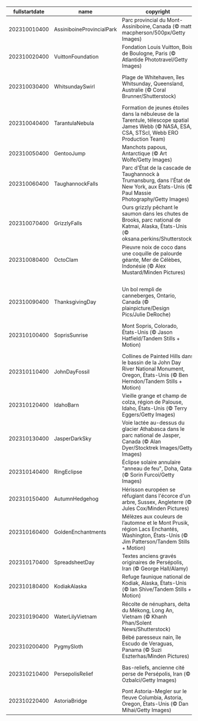 |fullstartdate|name|copyright|title|image|
|--|--|--|--|--|
202310010400|AssiniboineProvincialPark|Parc provincial du Mont-Assiniboine, Canada (© matt macpherson/500px/Getty Images)|L’hiver en scène|![](/fr-CA/2023/10/202310010400AssiniboineProvincialPark.jpg)|
202310020400|VuittonFoundation|Fondation Louis Vuitton, Bois de Boulogne, Paris (© Atlantide Phototravel/Getty Images)|Un centre artistique à la mode|![](/fr-CA/2023/10/202310020400VuittonFoundation.jpg)|
202310030400|WhitsundaySwirl|Plage de Whitehaven, îles Whitsunday, Queensland, Australie (© Coral Brunner/Shutterstock)|Un archipel au cœur de la Grande Barrière de corail|![](/fr-CA/2023/10/202310030400WhitsundaySwirl.jpg)|
202310040400|TarantulaNebula|Formation de jeunes étoiles dans la nébuleuse de la Tarentule, télescope spatial James Webb (© NASA, ESA, CSA, STScI, Webb ERO Production Team)|Une toile d'araignée étoilée|![](/fr-CA/2023/10/202310040400TarantulaNebula.jpg)|
202310050400|GentooJump|Manchots papous, Antarctique (© Art Wolfe/Getty Images)|Merci professeur !|![](/fr-CA/2023/10/202310050400GentooJump.jpg)|
202310060400|TaughannockFalls|Parc d'État de la cascade de Taughannock à Trumansburg, dans l'État de New York, aux États-Unis (© Paul Massie Photography/Getty Images)|Dame Nature dans toute sa splendeur|![](/fr-CA/2023/10/202310060400TaughannockFalls.jpg)|
202310070400|GrizzlyFalls|Ours grizzly pêchant le saumon dans les chutes de Brooks, parc national de Katmai, Alaska, États-Unis (© oksana.perkins/Shutterstock)|Qui sera le nouveau champion poids lourds ?|![](/fr-CA/2023/10/202310070400GrizzlyFalls.jpg)|
202310080400|OctoClam|Pieuvre noix de coco dans une coquille de palourde géante, Mer de Célèbes, Indonésie (© Alex Mustard/Minden Pictures)|Une pieuvre de génie !|![](/fr-CA/2023/10/202310080400OctoClam.jpg)|
||||![](/fr-CA/2023/10/.jpg)|
202310090400|ThanksgivingDay|Un bol rempli de canneberges, Ontario, Canada (© plainpicture/Design Pics/Julie DeRoche)|Que la fête commence!|![](/fr-CA/2023/10/202310090400ThanksgivingDay.jpg)|
202310100400|SoprisSunrise|Mont Sopris, Colorado, États-Unis (© Jason Hatfield/Tandem Stills + Motion)|À la découverte des splendides Rocheuses|![](/fr-CA/2023/10/202310100400SoprisSunrise.jpg)|
202310110400|JohnDayFossil|Collines de Painted Hills dans le bassin de la John Day River National Monument, Oregon, États-Unis (© Ben Herndon/Tandem Stills + Motion)|Des collines aux couleurs magiques|![](/fr-CA/2023/10/202310110400JohnDayFossil.jpg)|
202310120400|IdahoBarn|Vieille grange et champ de colza, région de Palouse, Idaho, États-Unis (© Terry Eggers/Getty Images)|Le bonheur est dans le pré !|![](/fr-CA/2023/10/202310120400IdahoBarn.jpg)|
202310130400|JasperDarkSky|Voie lactée au-dessus du glacier Athabasca dans le parc national de Jasper, Canada (© Alan Dyer/Stocktrek Images/Getty Images)|Faites votre souhait!|![](/fr-CA/2023/10/202310130400JasperDarkSky.jpg)|
202310140400|RingEclipse|Éclipse solaire annulaire "anneau de feu", Doha, Qatar (© Sorin Furcoi/Getty Images)|À la recherche de l’anneau de feu|![](/fr-CA/2023/10/202310140400RingEclipse.jpg)|
202310150400|AutumnHedgehog|Hérisson européen se réfugiant dans l'écorce d'un arbre, Sussex, Angleterre (© Jules Cox/Minden Pictures)|Qui va à la chasse perd sa place !|![](/fr-CA/2023/10/202310150400AutumnHedgehog.jpg)|
202310160400|GoldenEnchantments|Mélèzes aux couleurs de l’automne et le Mont Prusik, région Lacs Enchantés, Washington, États-Unis (© Jim Patterson/Tandem Stills + Motion)|Un véritable enchantement !|![](/fr-CA/2023/10/202310160400GoldenEnchantments.jpg)|
202310170400|SpreadsheetDay|Textes anciens gravés originaires de Persépolis, Iran  (© George Hall/Alamy)|Des écritures venues d’un ancien monde|![](/fr-CA/2023/10/202310170400SpreadsheetDay.jpg)|
202310180400|KodiakAlaska|Refuge faunique national de Kodiak, Alaska, États-Unis (© Ian Shive/Tandem Stills + Motion)|Un parc merveilleux dans le Grand Nord|![](/fr-CA/2023/10/202310180400KodiakAlaska.jpg)|
202310190400|WaterLilyVietnam|Récolte de nénuphars, delta du Mékong, Long An, Vietnam (© Khanh Phan/Solent News/Shutterstock)|Un travail d’équipe au pays du dragon|![](/fr-CA/2023/10/202310190400WaterLilyVietnam.jpg)|
202310200400|PygmySloth|Bébé paresseux nain, île Escudo de Veraguas, Panama (© Suzi Eszterhas/Minden Pictures)|Une petite sieste ?|![](/fr-CA/2023/10/202310200400PygmySloth.jpg)|
202310210400|PersepolisRelief|Bas-reliefs, ancienne cité perse de Persépolis, Iran (© Ozbalci/Getty Images)|Un voyage extraordinaire à travers les âges|![](/fr-CA/2023/10/202310210400PersepolisRelief.jpg)|
202310220400|AstoriaBridge|Pont Astoria-Megler sur le fleuve Columbia, Astoria, Oregon, États-Unis (© Dan Mihai/Getty Images)|Un pont dans tous ses états!|![](/fr-CA/2023/10/202310220400AstoriaBridge.jpg)|
